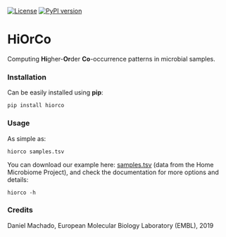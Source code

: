 [![License](https://img.shields.io/badge/License-Apache%202.0-blue.svg)](https://opensource.org/licenses/Apache-2.0)
[![PyPI version](https://badge.fury.io/py/hiorco.svg)](https://badge.fury.io/py/hiorco)

# HiOrCo

Computing **Hi**gher-**Or**der **Co**-occurrence patterns in microbial samples.

### Installation

Can be easily installed using **pip**:

```
pip install hiorco
```


### Usage

As simple as:

```
hiorco samples.tsv
```

You can download our example here: [samples.tsv](https://github.com/cdanielmachado/HiOrCo/raw/master/example/samples.tsv) (data from the Home Microbiome Project), and check the documentation for more options and details:

```
hiorco -h
```

### Credits

Daniel Machado,
European Molecular Biology Laboratory (EMBL),
2019
